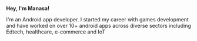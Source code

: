 **Hey, I'm Manasa!**

I'm an Android app developer. I started my career with games development and
have worked on over 10+ android apps across diverse sectors including Edtech,
healthcare, e-commerce and IoT

